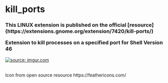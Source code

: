 # kill_ports

<h3>This LINUX extension is published on the official
[resource](https://extensions.gnome.org/extension/7420/kill-ports/)


Extension to kill processes on a specified port for Shell Version 46</h3>
<a href="https://i.imgur.com/YZtbWqr.png"><img src="https://i.imgur.com/YZtbWqr.png" title="source: imgur.com" /></a>

<br>
Icon from open source resource https://feathericons.com/